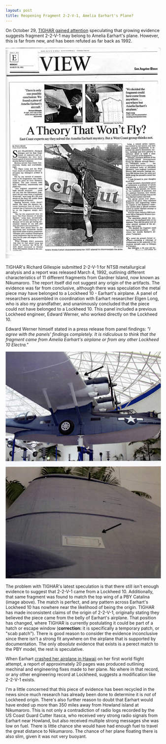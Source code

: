 ```yaml
---
layout: post
title: Reopening Fragment 2-2-V-1, Amelia Earhart's Plane?
---
```


On October 29, <a href="www.history.com/news/researchers-identify-fragment-of-amelia-earharts-plane/?cmpid=Social_Facebook_HITH_10292014_1" target="_blank">TIGHAR gained attention</a> speculating that growing evidence suggests fragment 2-2-V-1 may belong to Amelia Earhart's plane. However, this is far from new, and has been refuted as far back as 1992.

<img src="/uploads/earhart_latimes_22v1.jpg" alt="LA Times article describing controversy over 2-2-V-1">

TIGHAR's Richard Gillespie submitted 2-2-V-1 for NTSB metallurgical analysis and a report was released March 4, 1992, outlining different characteristics of 11 different fragments from Gardner Island, now known as Nikumaroro. The report itself did not suggest any origin of the artifacts. The evidence was far from conclusive, although there was speculation the metal piece may have belonged to a Lockheed 10 - Earhart's airplane. A panel of researchers assembled in coordination with Earhart researcher Elgen Long, who is also my grandfather, and unanimously concluded that the piece could not have belonged to a Lockheed 10. This panel included a previous Lockheed engineer, Edward Werner, who worked directly on the Lockheed 10.

Edward Werner himself stated in a press release from panel findings: <em>"I agree with the panels' findings completely. It is ridiculous to think that the fragment came from Amelia Earhart's airplane or from any other Lockheed 10 Electra."</em>

<img src="/uploads/earhart_pbycatalina_match.jpg" alt="LA Times article describing controversy over 2-2-V-1">

The problem with TIGHAR's latest speculation is that there still isn't enough evidence to suggest that 2-2-V-1 came from a Lockheed 10. Additionally, that same fragment was found to match the top wing of a PBY Catalina (image above). The match is perfect, and any pattern across Earhart's Lockheed 10 has nowhere near the likelihood of being the origin. TIGHAR has made inconsistent claims of the origin of 2-2-V-1, originally stating they believed the piece came from the belly of Earhart's airplane. That position has changed, where TIGHAR is currently postulating it could be part of a hatch or escape window (<b>correction:</b> it is specifically a temporary patch, or "scab patch"). There is good reason to consider the evidence inconclusive since there isn't a strong fit anywhere on the airplane that is supported by documentation. The only <em>absolute</em> evidence that exists is a perect match to the PBY model, the rest is speculative.

When Earhart <a href="http://en.wikipedia.org/wiki/Amelia_Earhart#1937_world_flight" target="_blank">crashed her airplane in Hawaii</a> on her first world flight attempt, a report of approximately 20 pages was produced outlining mechinal and engineering fixes made to her plane. No where in that record, or any other engineering record at Lockheed, suggests a modification like 2-2-V-1 exists.

I'm a little concerned that this piece of evidence has been recycled in the news since much research has already been done to determine it is <em>not</em> of Lockheed origin. There's also further reason to doubt that Earhart would have ended up more than 350 miles away from Howland island at Nikumaroro. This is not only a contradiction of radio logs recorded by the US Coast Guard Cutter Itasca, who received very strong radio signals from Earhart near Howland, but also received multiple strong messages she was low on fuel. There is little chance she would have had enough fuel to travel the great distance to Nikumaroro. The chance of her plane floating there is also slim, given it was not very buoyant.

